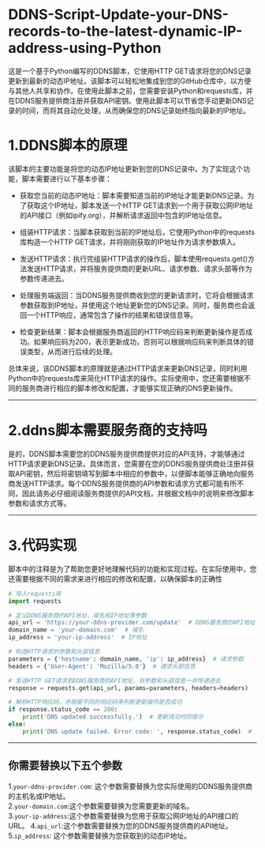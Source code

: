 # DDNS-Script-Update-your-DNS-records-to-the-latest-dynamic-IP-address-using-Python
这是一个基于Python编写的DDNS脚本，它使用HTTP GET请求将您的DNS记录更新到最新的动态IP地址。该脚本可以轻松地集成到您的GitHub仓库中，以方便与其他人共享和协作。在使用此脚本之前，您需要安装Python和requests库，并在DDNS服务提供商注册并获取API密钥。使用此脚本可以节省您手动更新DNS记录的时间，而将其自动化处理，从而确保您的DNS记录始终指向最新的IP地址。

1.DDNS脚本的原理
=========

该脚本的主要功能是将您的动态IP地址更新到您的DNS记录中。为了实现这个功能，脚本需要进行以下基本步骤：<br>

* 获取您当前的动态IP地址：脚本需要知道当前的IP地址才能更新DNS记录。为了获取这个IP地址，脚本发送一个HTTP GET请求到一个用于获取公网IP地址的API接口（例如ipify.org），并解析请求返回中包含的IP地址信息。

* 组装HTTP请求：当脚本获取到当前的IP地址后，它使用Python中的requests库构造一个HTTP GET请求，并将刚刚获取的IP地址作为请求参数填入。

* 发送HTTP请求：执行完组装HTTP请求的操作后，脚本使用requests.get()方法发送HTTP请求，并将服务提供商的更新URL、请求参数、请求头部等作为参数传递进去。

* 处理服务端返回：当DDNS服务提供商收到您的更新请求时，它将会根据请求参数获取到IP地址，并使用这个地址更新您的DNS记录。同时，服务商也会返回一个HTTP响应，通常包含了操作的结果和错误信息等。

* 检查更新结果：脚本会根据服务商返回的HTTP响应码来判断更新操作是否成功。如果响应码为200，表示更新成功，否则可以根据响应码来判断具体的错误类型，从而进行后续的处理。

总体来说，该DDNS脚本的原理就是通过HTTP请求来更新DNS记录，同时利用Python中的requests库来简化HTTP请求的操作。实际使用中，您还需要根据不同的服务商进行相应的脚本修改和配置，才能够实现正确的DNS更新操作。

--------

2.ddns脚本需要服务商的支持吗
=======

是的，DDNS脚本需要您的DDNS服务提供商提供对应的API支持，才能够通过HTTP请求更新DNS记录。具体而言，您需要在您的DDNS服务提供商处注册并获取API密钥，然后将密钥填写到脚本中相应的参数中，以便脚本能够正确地向服务商发送HTTP请求。每个DDNS服务提供商的API参数和请求方式都可能有所不同，因此请务必仔细阅读服务商提供的API文档，并根据文档中的说明来修改脚本参数和请求方式等。

---------

3.代码实现
=====

脚本中的注释是为了帮助您更好地理解代码的功能和实现过程。在实际使用中，您还需要根据不同的需求来进行相应的修改和配置，以确保脚本的正确性<br>

```python
# 导入requests库
import requests

# 定义DDNS服务商的API地址、域名和IP地址等参数
api_url = 'https://your-ddns-provider.com/update'  # DDNS服务商的API地址
domain_name = 'your-domain.com'  # 域名
ip_address = 'your-ip-address'  # IP地址

# 构造HTTP请求的参数和头部信息
parameters = {'hostname': domain_name, 'ip': ip_address}  # 请求参数
headers = {'User-Agent': 'Mozilla/5.0'}  # 请求头部信息

# 发送HTTP GET请求到DDNS服务商的API地址，将参数和头部信息一并传递进去
response = requests.get(api_url, params=parameters, headers=headers)

# 解析HTTP响应码，并根据不同的响应码来判断更新操作是否成功
if response.status_code == 200:
    print('DNS updated successfully.')  # 更新成功时的提示
else:
    print('DNS update failed. Error code: ', response.status_code)  # 更新失败时的提示和错误码信息
```

--------

你需要替换以下五个参数
-----

1.`your-ddns-provider.com`: 这个参数需要替换为您实际使用的DDNS服务提供商的主机名或IP地址。<br>
2.`your-domain.com`:这个参数需要替换为您需要更新的域名。<br>
3.`your-ip-address`:这个参数需要替换为您用于获取公网IP地址的API接口的URL。
4.`api_url`:这个参数需要替换为您的DDNS服务提供商的API地址。
5.`ip_address`: 这个参数需要替换为您获取到的动态IP地址。

